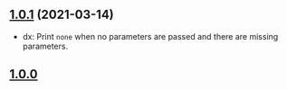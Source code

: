 ## [1.0.1](https://github.com/ElMassimo/js_from_routes/compare/core@1.0.0...core@1.0.1) (2021-03-14)

- dx: Print `none` when no parameters are passed and there are missing parameters.

## [1.0.0](https://github.com/ElMassimo/js_from_routes/tree/core%401.0.0)
